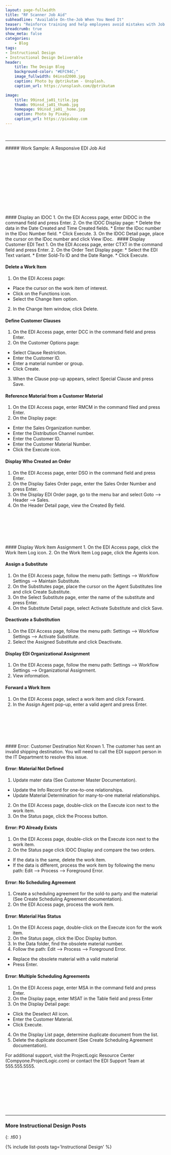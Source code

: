 ```yaml
---
layout: page-fullwidth
title: "RF Scanner Job Aid"
subheadline: "Available On-the-Job When You Need It"
teaser: "Reinforce training and help employees avoid mistakes with Job Aids."
breadcrumb: true
show_meta: false
categories:
    - Blog
tags:
- Instructional Design
- Instructional Design Deliverable
header:
    title: The Design Blog
    background-color: "#EFC94C;"
    image_fullwidth: 04insd2000.jpg
    caption: Photo by @ptrikutam - Unsplash.
    caption_url: https://unsplash.com/@ptrikutam

image:
    title: 99insd_ja01_title.jpg
    thumb: 99insd_ja01_thumb.jpg
    homepage: 99insd_ja01__home.jpg
    caption: Photo by Pixaby.
    caption_url: https://pixabay.com
---
```

<br>
<hr>
##### Work Sample: A Responsive EDI Job Aid
<br>

<!-- phone, portrait, landscape, Plasma -->

<!-- phone and portrait -->
<div class="show-for-small-only"><img src="{{ site.urlimg }}99insd_ja02_shd.png" style="margin: 25px 0px 25px 0px" alt=""></div>
<div class="show-for-medium-only"><img src="{{ site.urlimg }}99insd_ja02_mhd.png" style="margin: 25px 0px 25px 0px" alt=""></div>


<div class="show-for-small-only"><img src="{{ site.urlimg }}99insd_ja02_ssub1.png" style="margin: 25px 0px 25px 0px" alt=""></div>
<div class="show-for-medium-only"><img src="{{ site.urlimg }}99insd_ja02_msub1.png" style="margin: 25px 0px 25px 0px" alt=""></div>
#### Display an IDOC
1. On the EDI Access page, enter DIDOC in the command field and press Enter.
2. On the IDOC Display page:
* Delete the data in the Date Created and Time Created fields.
* Enter the IDoc number in the IDoc Number field.
* Click Execute.
3. On the IDOC Detail page, place the cursor on the IDoc number and click View IDoc.
 
#### Display Customer EDI Text
1. On the EDI Access page, enter CTXT in the command field and press Enter.
2. On the Order Text Display page:
* Select the EDI Text variant.
* Enter Sold-To ID and the Date Range.
* Click Execute.

#### Delete a Work Item
1. On the EDI Access page:
* Place the cursor on the work item of interest.
* Click on the Functions icon.
* Select the Change Item option.
2. In the Change Item window, click Delete.
 
#### Define Customer Clauses
1. On the EDI Access page, enter DCC in the command field and press Enter.
2. On the Customer Options page:
* Select Clause Restriction.
* Enter the Customer ID.
* Enter a material number or group.
* Click Create.
3. When the Clause pop-up appears, select Special Clause and press Save.

#### Reference Material from a Customer Material
1. On the EDI Access page, enter RMCM in the command filed and press Enter.
2. On the Display page:
* Enter the Sales Organization number.
* Enter the Distribution Channel number.
* Enter the Customer ID.
* Enter the Customer Material Number.
* Click the Execute icon.

#### Display Who Created an Order
1. On the EDI Access page, enter DSO in the command field and press Enter.
2. On the Display Sales Order page, enter the Sales Order Number and press Enter.
3. On the Display EDI Order page, go to the menu bar and select Goto --> Header --> Sales. 
4. On the Header Detail page, view the Created By field.


<div class="show-for-small-only"><img src="{{ site.urlimg }}99insd_ja02_ssub2.png" style="margin: 25px 0px 25px 0px" alt=""></div>
<div class="show-for-medium-only"><img src="{{ site.urlimg }}99insd_ja02_msub2.png" style="margin: 25px 0px 25px 0px" alt=""></div>
#### Display Work Item Assignment
1. On the EDI Access page, click the Work Item Log icon.
2. On the Work Item Log page, click the Agents icon.

#### Assign a Substitute
1. On the EDI Access page, follow the menu path: Settings --> Workflow Settings --> Maintain Substitute.
2. On the Substitutes page, place the cursor on the Agent Substitutes line and click Create Substitute.
3. On the Select Substitute page, enter the name of the substitute and press Enter.
4. On the Substitute Detail page, select Activate Substitute and click Save.

#### Deactivate a Substitution
1. On the EDI Access page, follow the menu path: Settings --> Workflow Settings --> Activate Substitute.
2. Select the Assigned Substitute and click Deactivate.
 
#### Display EDI Organizational Assignment
1. On the EDI Access page, follow the menu path: Settings --> Workflow Settings --> Organizational Assignment.
2. View information.
  
#### Forward a Work Item
1. On the EDI Access page, select a work item and click Forward.
2. In the Assign Agent pop-up, enter a valid agent and press Enter.


<div class="show-for-small-only"><img src="{{ site.urlimg }}99insd_ja02_ssub3.png" style="margin: 25px 0px 25px 0px" alt=""></div>
<div class="show-for-medium-only"><img src="{{ site.urlimg }}99insd_ja02_msub3.png" style="margin: 25px 0px 25px 0px" alt=""></div>
#### Error: Customer Destination Not Known
1. The customer has sent an invalid shipping destination. You will need to call the EDI support person in the IT Department to resolve this issue.

#### Error: Material Not Defined
1. Update mater data (See Customer Master Documentation).
* Update the Info Record for one-to-one relationships.
* Update Material Determination for many-to-one material relationships.
2. On the EDI Access page, double-click on the Execute icon next to the work item.
3. On the Status page, click the Process button.
 
#### Error: PO Already Exists
1. On the EDI Access page, double-click on the Execute icon next to the work item.
2. On the Status page click IDOC Display and compare the two orders.
* If the data is the same, delete the work item.
* If the data is different, process the work item by following the menu path: Edit --> Process --> Foreground Error.
 
#### Error: No Scheduling Agreement
1. Create a scheduling agreement for the sold-to party and the material (See Create Scheduling Agreement documentation).  
2. On the EDI Access page, process the work item.

#### Error: Material Has Status
1. On the EDI Access page, double-click on the Execute icon for the work item.
2. On the Status page, click the IDoc Display  button.
3. In the Data folder, find the obsolete material number.
4. Follow the path: Edit --> Process --> Foreground Error.
* Replace the obsolete material with a valid material
* Press Enter.
 
#### Error: Multiple Scheduling Agreements
1. On the EDI Access page, enter MSA in the command field and press Enter.
2. On the Display page, enter MSAT in the Table field and press Enter
3. On the Display Detail page:
* Click the Deselect All icon.
* Enter the Customer Material.
* Click Execute.
4. On the Display List page, determine duplicate document from the list.
5. Delete the duplicate document (See Create Scheduling Agreement documentation).  

For additional support, visit the ProjectLogic Resource Center (Compyone.ProjectLogic.com) or contact the EDI Support Team at 555.555.5555.


<!-- landscape -->
<div class="show-for-large-up"><img src="{{ site.urlimg }}99insd_ja02_lg_01.png" style="margin: 25px 0px 25px 0px" alt=""></div>
<div class="show-for-large-up"><img src="{{ site.urlimg }}99insd_ja02_lg_02.png" style="margin: 25px 0px 25px 0px" alt=""></div>

<br>
<hr>

### More Instructional Design Posts
{: .t60 }

{% include list-posts tag='Instructional Design' %}

